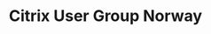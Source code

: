 ---
hidden: true
title:  "Citrix User Group Norway"
location: "Oslo, Norway"
categories: ['event']
image: assets/images/events/2023-10-25-cug-norway.png
eventdate: 2023-10-25
site: 'https://cugtech.no/'
---